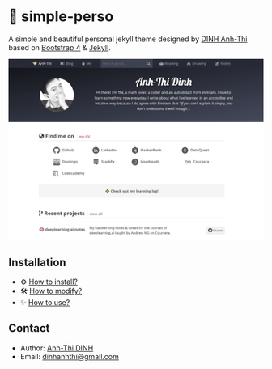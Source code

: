 # 🍒 simple-perso

A simple and beautiful personal jekyll theme designed by [DINH Anh-Thi](http://dinhanhthi.com) based on [Bootstrap 4](https://getbootstrap.com/) & [Jekyll](https://jekyllrb.com/).

![overview](./img/defaultCoverPost.jpg)

## Installation

- ⚙ [How to install?](https://dinhanhthi.github.io/simple-perso/how-to-install)
- 🛠 [How to modify?](https://dinhanhthi.github.io/simple-perso/simple-perso/how-to-modify-this-time)
- ✨ [How to use?](https://dinhanhthi.github.io/simple-perso/how-to-use)

## Contact

- Author: [Anh-Thi DINH](http://dinhanhthi.com)
- Email: [dinhanhthi@gmail.com](mailto:dinhanhthi@gmail.com)

